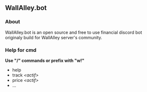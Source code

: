 ## WallAlley.bot

### About
<p>
    WallAlley.bot is an open source and free to use financial discord bot 
    originaly build for WallAlley server's community.
</p>

### Help for cmd
**Use "/" commands or prefix with "w!"**

- help
- track _\<actif>_
- price _\<actif>_
- ...